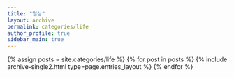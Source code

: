 ```yaml
---
title: "일상"
layout: archive
permalink: categories/life
author_profile: true
sidebar_main: true
---
```



{% assign posts = site.categories/life %}
{% for post in posts %} {% include archive-single2.html type=page.entries_layout %} {% endfor %}